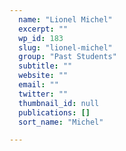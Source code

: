```yaml
---
  name: "Lionel Michel"
  excerpt: ""
  wp_id: 183
  slug: "lionel-michel"
  group: "Past Students"
  subtitle: ""
  website: ""
  email: ""
  twitter: ""
  thumbnail_id: null
  publications: []
  sort_name: "Michel"

---
```

